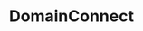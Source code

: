 ---
git: https://github.com/Domain-Connect
guide: https://github.com/Domain-Connect/assets
logohandle: domainconnect
sort: domainconnect
title: DomainConnect
website: https://www.domainconnect.org/
---
